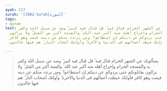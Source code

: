 ```yaml
---
ayah: 217
surah: '[[002-Surah|سورة]]'
tags:
- quran
text: يسألونك عن الشهر الحرام قتال فيه ۖ قل قتال فيه كبير ۖ وصد عن سبيل الله وكفر
  به والمسجد الحرام وإخراج أهله منه أكبر عند الله ۚ والفتنة أكبر من القتل ۗ ولا يزالون
  يقاتلونكم حتى يردوكم عن دينكم إن استطاعوا ۚ ومن يرتدد منكم عن دينه فيمت وهو كافر
  فأولئك حبطت أعمالهم في الدنيا والآخرة ۖ وأولئك أصحاب النار ۖ هم فيها خالدون

---
```

> يسألونك عن الشهر الحرام قتال فيه ۖ قل قتال فيه كبير ۖ وصد عن سبيل الله وكفر به والمسجد الحرام وإخراج أهله منه أكبر عند الله ۚ والفتنة أكبر من القتل ۗ ولا يزالون يقاتلونكم حتى يردوكم عن دينكم إن استطاعوا ۚ ومن يرتدد منكم عن دينه فيمت وهو كافر فأولئك حبطت أعمالهم في الدنيا والآخرة ۖ وأولئك أصحاب النار ۖ هم فيها خالدون
